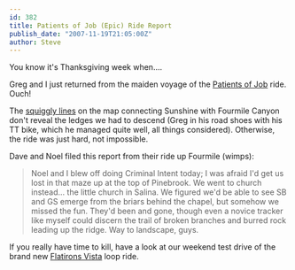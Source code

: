 ```yaml
---
id: 382
title: Patients of Job (Epic) Ride Report
publish_date: "2007-11-19T21:05:00Z"
author: Steve
---
```

  
You know it's Thanksgiving week when....

Greg and I just returned from the maiden voyage of the [Patients of Job](http://maps.google.com/maps/ms?ie=UTF8&hl=en&msa=0&ll=40.034318,-105.313225&spn=0.11001,0.251999&t=h&z=13&om=1&msid=106412931864288195098.00043f4a24d8fd6aa9a75) ride. Ouch!

The [squiggly lines](http://maps.google.com/maps/ms?ie=UTF8&hl=en&t=h&om=1&msa=0&msid=106412931864288195098.00043f4a24d8fd6aa9a75&ll=40.054449,-105.373768&spn=0.006874,0.01575&z=17) on the map connecting Sunshine with Fourmile Canyon don't reveal the ledges we had to descend (Greg in his road shoes with his TT bike, which he managed quite well, all things considered). Otherwise, the ride was just hard, not impossible.

Dave and Noel filed this report from their ride up Fourmile (wimps):

> Noel and I blew off doing Criminal Intent today; I was afraid I'd get us lost in that maze up at the top of Pinebrook. We went to church instead... the little church in Salina. We figured we'd be able to see SB and GS emerge from the briars behind the chapel, but somehow we missed the fun. They'd been and gone, though even a novice tracker like myself could discern the trail of broken branches and burred rock leading up the ridge. Way to landscape, guys.

If you really have time to kill, have a look at our weekend test drive of the brand new [Flatirons Vista](http://www.bouldercolorado.gov/images/departments/openspace/images_trailheads/trailhead-flatirons-vista.jpg) loop ride.
